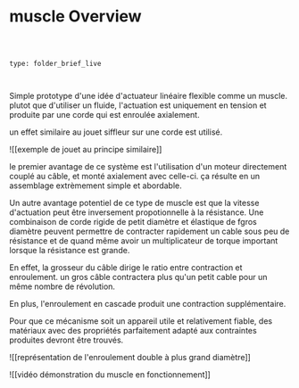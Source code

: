 # muscle Overview

 

```ccard

type: folder_brief_live

```

Simple prototype d'une idée d'actuateur linéaire flexible comme un muscle. plutot que d'utiliser un fluide, l'actuation est uniquement en tension et produite par une corde qui est enroulée axialement. 

un effet similaire au jouet siffleur sur une corde est utilisé. 

![[exemple de jouet au principe similaire]]

le premier avantage de ce système est l'utilisation d'un moteur directement couplé au câble, et monté axialement avec celle-ci. ça résulte en un assemblage extrèmement simple et abordable.

Un  autre avantage potentiel de ce type de muscle est que la vitesse d'actuation peut être inversement propotionnelle à la résistance. Une combinaison de corde rigide de petit diamètre et élastique de fgros diamètre peuvent permettre de contracter rapidement un cable sous peu de résistance et de quand même avoir un multiplicateur de torque important lorsque la résistance est grande.  

En effet, la grosseur du câble dirige le ratio entre contraction et enroulement. un gros câble contractera plus qu'un petit cable pour un même nombre de révolution. 

En plus, l'enroulement en cascade produit une contraction supplémentaire.

Pour que ce mécanisme soit un appareil utile et relativement fiable, des matériaux avec des propriétés parfaitement adapté aux contraintes produites devront être trouvés. 

![[représentation de l'enroulement double à plus grand diamètre]]

![[vidéo démonstration du muscle en fonctionnement]]